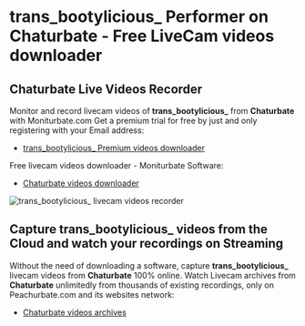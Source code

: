 # trans_bootylicious_ Performer on Chaturbate - Free LiveCam videos downloader

## Chaturbate Live Videos Recorder

Monitor and record livecam videos of **trans_bootylicious_** from **Chaturbate** with Moniturbate.com
Get a premium trial for free by just and only registering with your Email address:
* [trans_bootylicious_ Premium videos downloader](https://moniturbate.com/request-demo-licence-key.html)

Free livecam videos downloader - Moniturbate Software:
* [Chaturbate videos downloader](https://moniturbate.com/moniturbate-download-software.html)

![trans_bootylicious_ livecam videos recorder](https://peachurnet.com/templates/moniturbate-software.png)


## Capture trans_bootylicious_ videos from the Cloud and watch your recordings on Streaming

Without the need of downloading a software, capture **trans_bootylicious_** livecam videos from **Chaturbate** 100% online.
Watch Livecam archives from **Chaturbate** unlimitedly from thousands of existing recordings, only on Peachurbate.com and its websites network:
* [Chaturbate videos archives](https://peachurnet.com/)